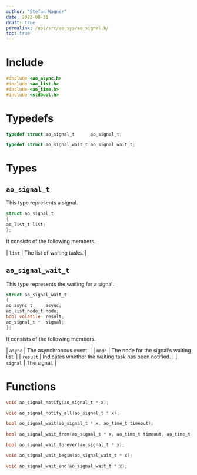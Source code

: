 ```yaml
---
author: "Stefan Wagner"
date: 2022-08-31
draft: true
permalink: /api/src/ao_sys/ao_signal.h/
toc: true
---
```


# Include

```c
#include <ao_async.h>
#include <ao_list.h>
#include <ao_time.h>
#include <stdbool.h>
```

# Typedefs

```c
typedef struct ao_signal_t      ao_signal_t;
```

```c
typedef struct ao_signal_wait_t ao_signal_wait_t;
```

# Types

## `ao_signal_t`

This type represents a signal.

```c
struct ao_signal_t
{
ao_list_t list;
};
```

It consists of the following members.

| `list` | The list of waiting tasks. |

## `ao_signal_wait_t`

This type represents the waiting for a signal.

```c
struct ao_signal_wait_t
{
ao_async_t     async;
ao_list_node_t node;
bool volatile  result;
ao_signal_t *  signal;
};
```

It consists of the following members.

| `async` | The asynchronous event. |
| `node` | The node for the signal's waiting list. |
| `result` | Indicates whether the waiting task has been notified. |
| `signal` | The signal. |

# Functions

```c
void ao_signal_notify(ao_signal_t * x);
```

```c
void ao_signal_notify_all(ao_signal_t * x);
```

```c
bool ao_signal_wait(ao_signal_t * x, ao_time_t timeout);
```

```c
bool ao_signal_wait_from(ao_signal_t * x, ao_time_t timeout, ao_time_t beginning);
```

```c
bool ao_signal_wait_forever(ao_signal_t * x);
```

```c
void ao_signal_wait_begin(ao_signal_wait_t * x);
```

```c
void ao_signal_wait_end(ao_signal_wait_t * x);
```

